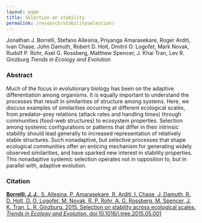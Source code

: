 ```yaml
---
layout: page  
title: Selection on stability  
permalink: /research/stabilityselection/  
---
```


Jonathan J. Borrelli, Stefano Allesina, Priyanga Amarasekare, Roger Arditi, Ivan Chase, John Damuth, Robert D. Holt, Dmitrii O. Logofet, Mark Novak, Rudolf P. Rohr, Axel G. Rossberg, Matthew Spencer, J. Khai Tran, Lev R. Ginzburg
*Trends in Ecology and Evolution*

### Abstract 
Much of the focus in evolutionary biology has been on the adaptive differentiation among organisms. It is equally important to understand the processes that result in similarities of structure among systems. Here, we discuss examples of similarities occurring at different ecological scales, from predator–prey relations (attack rates and handling times) through communities (food-web structures) to ecosystem properties. Selection among systemic configurations or patterns that differ in their intrinsic stability should lead generally to increased representation of relatively stable structures. Such nonadaptive, but selective processes that shape ecological communities offer an enticing mechanism for generating widely observed similarities, and have sparked new interest in stability properties. This nonadaptive systemic selection operates not in opposition to, but in parallel with, adaptive evolution.

### Citation
[**Borrelli, J. J.**, S. Allesina, P. Amarasekare, R. Arditi, I. Chase, J. Damuth, R. D. Holt, D. O. Logofet, M. Novak, R. P. Rohr, A. G. Rossberg, M. Spencer, J. K. Tran, L. R. Ginzburg. 2015. Selection on stability across ecological scales. *Trends in Ecology and Evolution*. doi:10.1016/j.tree.2015.05.001](http://www.sciencedirect.com/science/article/pii/S0169534715001238) 
